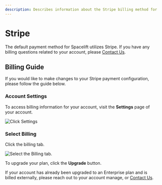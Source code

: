 ```yaml
---
description: Describes information about the Stripe billing method for Spacelift.
---
```


# Stripe

The default payment method for Spacelift utilizes Stripe. If you have any billing questions related to your account, please [Contact Us](https://spacelift.io/contact).

## Billing Guide

If you would like to make changes to your Stripe payment configuration, please follow the guide below.

### Account Settings

To access billing information for your account, visit the **Settings** page of your account.

![Click Settings](/assets/images/Screen%20Shot%202022-04-14%20at%201.50.39%20PM.png)

### Select Billing

Click the billing tab.

![Select the Billing tab.](/assets/images/Screen%20Shot%202022-04-14%20at%201.55.38%20PM.png)

To upgrade your plan, click the **Upgrade** button.

If your account has already been upgraded to an Enterprise plan and is billed externally, please reach out to your account manage, or [Contact Us](https://spacelift.io/contact).
